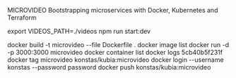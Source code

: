 
MICROVIDEO
Bootstrapping microservices with Docker, Kubernetes and Terraform

export VIDEOS_PATH=./videos
npm run start:dev

docker build -t microvideo --file Dockerfile .
docker image list
docker run -d -p 3000:3000 microvideo
docker container list
docker logs 5cb40b5f231f
docker tag microvideo konstas/kubia:microvideo
docker login --username konstas --password password
docker push konstas/kubia:microvideo

